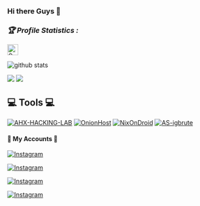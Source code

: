 ### Hi there Guys 👋

<h3><b><i>🏆 Profile Statistics :</i></b></h3>

<a href="https://github.com/BlackHat-Abhi"><img height="25" title="Counter" src="https://komarev.com/ghpvc/?username=BlackHat-Abhi&color=blueviolet&style=flat-square"></a>

![github stats](https://github-readme-stats.vercel.app/api?username=BlackHat-Abhi&show_icons=true&include_all_commits=true&theme=chartreuse-dark&cache_seconds=3200)

<img src="https://github-readme-stats.vercel.app/api?username=BlackHat-Abhi&&show_icons=true&title_color=ffffff&icon_color=bb2acf&text_color=daf7dc&bg_color=151515">

<img src="https://github-readme-stats.vercel.app/api/top-langs/?username=BlackHat-Abhi&show_icons=true&theme=radical" >

## 💻 Tools 💻
<a href="https://github.com/BlackHat-Abhi/AHX-HACKING-LAB.git"><img title="AHX-HACKING-LAB" src="https://github-readme-stats.vercel.app/api/pin/?username=BlackHat-Abhi&repo=AHX-HACKING-LAB&theme=chartreuse-dark"></a>
<a href="https://github.com/BlackHat-Abhi/OnionHost.git"><img title="OnionHost" src="https://github-readme-stats.vercel.app/api/pin/?username=BlackHat-Abhi&repo=OnionHost&theme=vision-friendly-dark"></a>
<a href="https://github.com/BlackHat-Abhi/NixOnDroid"><img title="NixOnDroid" src="https://github-readme-stats.vercel.app/api/pin/?username=BlackHat-Abhi&repo=NixOnDroid&theme=dark"></a>
<a href="https://github.com/BlackHat-Abhi/AS-igbrute"><img title="AS-igbrute" src="https://github-readme-stats.vercel.app/api/pin/?username=BlackHat-Abhi&repo=AS-igbrute&theme=tokyonight"></a>
</p>

#### 👤 My Accounts 👤

[![Instagram](https://img.shields.io/badge/INSTAGRAM-FOLLOW-red?style=for-the-badge&logo=instagram)](https://instagram.com/blackhat_abhi)

[![Instagram](https://img.shields.io/badge/TELEGRAM-GROUP-red?style=for-the-badge&logo=telegram)](https://t.me/HackerX_Termux_Help)

[![Instagram](https://img.shields.io/badge/TELEGRAM-CHANNEL-red?style=for-the-badge&logo=telegram)](https://t.me/Blackhat_HackerX)

[![Instagram](https://img.shields.io/badge/WHATSAPP-JOINGROUP-red?style=for-the-badge&logo=whatsapp)](https://bit.ly/3LiuRV9)

 
